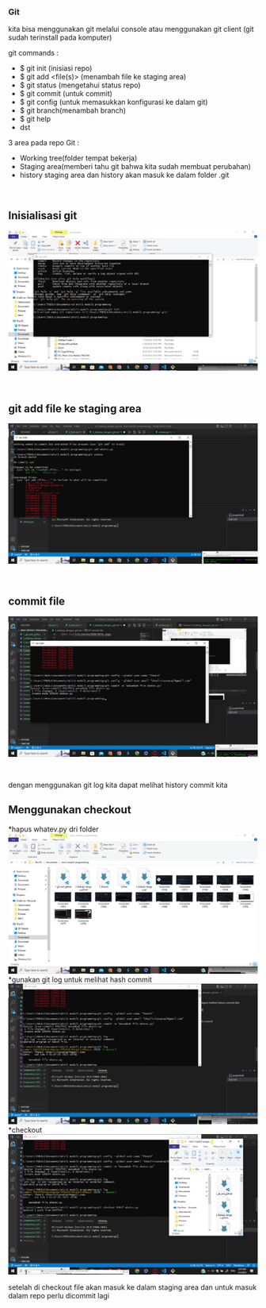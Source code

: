 ### Git

kita bisa menggunakan git melalui console atau menggunakan git client
(git sudah terinstall pada komputer)

git commands :
- $ git init (inisiasi repo)
- $ git add <file(s)> (menambah file ke staging area)
- $ git status (mengetahui status repo)
- $ git commit (untuk commit)
- $ git config (untuk memasukkan konfigurasi ke dalam git)
- $ git branch(menambah branch)
- $ git help
- dst


3 area pada repo Git :
- Working tree(folder tempat bekerja)
- Staging area(memberi tahu git bahwa kita sudah membuat perubahan)
- history
staging area dan history akan masuk ke dalam folder    .git

<br>

## Inisialisasi git
![Alt text](Screenshot%20(1076).png)

<br>

## git add file ke staging area
![Alt text](Screenshot%20(1077).png)

<br>

## commit file
![Alt text](Screenshot%20(1078).png)

<br>

dengan menggunakan git log kita dapat melihat history commit kita 

## Menggunakan checkout

*hapus whatev.py dri folder
![Alt text](Screenshot%20(1079).png)
*gunakan git log untuk melihat hash commit
![Alt text](Screenshot%20(1080).png)
*checkout
![Alt text](Screenshot%20(1081).png)

setelah di checkout file akan masuk ke dalam staging area dan untuk masuk dalam repo perlu dicommit lagi
